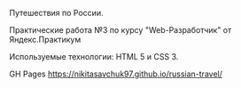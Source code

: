 Путешествия по России.

Практические работа №3 по курсу "Web-Разработчик" от Яндекс.Практикум

Используемые технологии: HTML 5 и CSS 3.

GH Pages
https://nikitasavchuk97.github.io/russian-travel/
